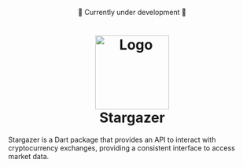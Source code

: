 <p align="center">
🚧 Currently under development 🚧</p>
<h1 align="center">
  <img width="150" height="150" alt="Logo" src="https://github.com/user-attachments/assets/9a31b17d-3ad2-4f40-b5fa-664ef4431bea">
  <br/>Stargazer
</h1>

Stargazer is a Dart package that provides an API to interact with cryptocurrency exchanges, providing a consistent interface to access market data. 
